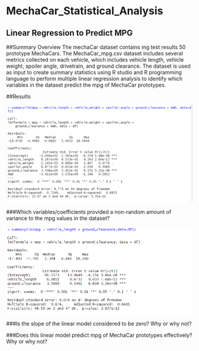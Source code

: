 # MechaCar_Statistical_Analysis
## Linear Regression to Predict MPG
##Summary Overview
The mechaCar dataset contains mg test results 50 prototype MechaCars. The MechaCar_mpg.csv dataset includes several metrics collected on each vehicle, which includes vehicle length, vehicle weight, spoiler angle, drivetrain, and ground clearance. The dataset is used as input to create summary statistics using R studio and R programming language to perform multiple linear regression analysis to identify which variables in the dataset predict the mpg of MechaCar prototypes. 

##Results

![d3](https://github.com/mabulhassan/MechaCar_Statistical_Analysis/blob/main/mechar_df_summary.png)

###Which variables/coefficients provided a non-random amount of variance to the mpg values in the dataset?

![d3](https://github.com/mabulhassan/MechaCar_Statistical_Analysis/blob/main/mechar_df_Sig_summary.png)

###Is the slope of the linear model considered to be zero? Why or why not?

###Does this linear model predict mpg of MechaCar prototypes effectively? Why or why not?

